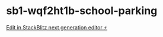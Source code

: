 # sb1-wqf2ht1b-school-parking

[Edit in StackBlitz next generation editor ⚡️](https://stackblitz.com/~/github.com/moustaphaotf/sb1-wqf2ht1b-school-parking)